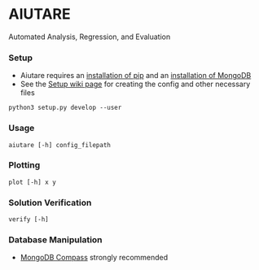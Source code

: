 # AIUTARE
Automated Analysis, Regression, and Evaluation

### Setup
- Aiutare requires an [installation of pip](https://pip.pypa.io/en/stable/installing/) and an [installation of MongoDB](https://docs.mongodb.com/manual/installation/)
- See the [Setup wiki page](https://github.com/FedericoAureliano/aiutare/wiki/Setup) for creating the config and other necessary files
```
python3 setup.py develop --user
```

### Usage
```
aiutare [-h] config_filepath
```

### Plotting
```
plot [-h] x y
```

### Solution Verification
```
verify [-h]
```

### Database Manipulation
- [MongoDB Compass](https://docs.mongodb.com/compass/current/install/) strongly recommended
